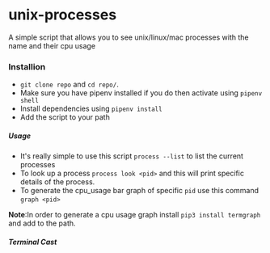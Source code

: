 # unix-processes
A simple script that allows you to see unix/linux/mac processes with the name and their cpu usage

### Installion
- `git clone repo` and `cd repo/`.
- Make sure you have pipenv installed if you do then activate using `pipenv shell`
- Install dependencies using `pipenv install`
- Add the script to your path

##### Usage 
- It's really simple to use this script `process --list` to list the current processes
- To look up a process `process look <pid>` and this will print specific details of the process.
- To generate the cpu_usage bar graph of specific `pid` use this command `graph <pid>`

**Note**:In order to generate a cpu usage graph install `pip3 install termgraph ` and add to the path.

##### Terminal Cast